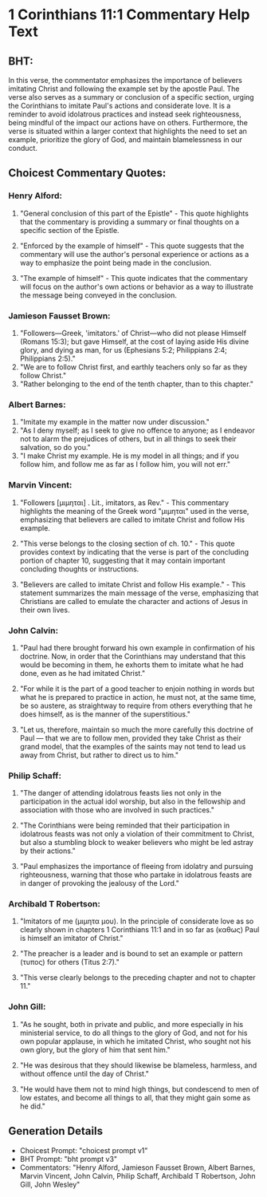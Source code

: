 # 1 Corinthians 11:1 Commentary Help Text

## BHT:
In this verse, the commentator emphasizes the importance of believers imitating Christ and following the example set by the apostle Paul. The verse also serves as a summary or conclusion of a specific section, urging the Corinthians to imitate Paul's actions and considerate love. It is a reminder to avoid idolatrous practices and instead seek righteousness, being mindful of the impact our actions have on others. Furthermore, the verse is situated within a larger context that highlights the need to set an example, prioritize the glory of God, and maintain blamelessness in our conduct.

## Choicest Commentary Quotes:
### Henry Alford:
1. "General conclusion of this part of the Epistle" - This quote highlights that the commentary is providing a summary or final thoughts on a specific section of the Epistle. 

2. "Enforced by the example of himself" - This quote suggests that the commentary will use the author's personal experience or actions as a way to emphasize the point being made in the conclusion. 

3. "The example of himself" - This quote indicates that the commentary will focus on the author's own actions or behavior as a way to illustrate the message being conveyed in the conclusion.

### Jamieson Fausset Brown:
1. "Followers—Greek, 'imitators.' of Christ—who did not please Himself (Romans 15:3); but gave Himself, at the cost of laying aside His divine glory, and dying as man, for us (Ephesians 5:2; Philippians 2:4; Philippians 2:5)."
2. "We are to follow Christ first, and earthly teachers only so far as they follow Christ."
3. "Rather belonging to the end of the tenth chapter, than to this chapter."

### Albert Barnes:
1. "Imitate my example in the matter now under discussion."
2. "As I deny myself; as I seek to give no offence to anyone; as I endeavor not to alarm the prejudices of others, but in all things to seek their salvation, so do you."
3. "I make Christ my example. He is my model in all things; and if you follow him, and follow me as far as I follow him, you will not err."

### Marvin Vincent:
1. "Followers [μιμηται] . Lit., imitators, as Rev." - This commentary highlights the meaning of the Greek word "μιμηται" used in the verse, emphasizing that believers are called to imitate Christ and follow His example.

2. "This verse belongs to the closing section of ch. 10." - This quote provides context by indicating that the verse is part of the concluding portion of chapter 10, suggesting that it may contain important concluding thoughts or instructions.

3. "Believers are called to imitate Christ and follow His example." - This statement summarizes the main message of the verse, emphasizing that Christians are called to emulate the character and actions of Jesus in their own lives.

### John Calvin:
1. "Paul had there brought forward his own example in confirmation of his doctrine. Now, in order that the Corinthians may understand that this would be becoming in them, he exhorts them to imitate what he had done, even as he had imitated Christ." 

2. "For while it is the part of a good teacher to enjoin nothing in words but what he is prepared to practice in action, he must not, at the same time, be so austere, as straightway to require from others everything that he does himself, as is the manner of the superstitious."

3. "Let us, therefore, maintain so much the more carefully this doctrine of Paul — that we are to follow men, provided they take Christ as their grand model, that the examples of the saints may not tend to lead us away from Christ, but rather to direct us to him."

### Philip Schaff:
1. "The danger of attending idolatrous feasts lies not only in the participation in the actual idol worship, but also in the fellowship and association with those who are involved in such practices." 

2. "The Corinthians were being reminded that their participation in idolatrous feasts was not only a violation of their commitment to Christ, but also a stumbling block to weaker believers who might be led astray by their actions." 

3. "Paul emphasizes the importance of fleeing from idolatry and pursuing righteousness, warning that those who partake in idolatrous feasts are in danger of provoking the jealousy of the Lord."

### Archibald T Robertson:
1. "Imitators of me (μιμητα μου). In the principle of considerate love as so clearly shown in chapters 1 Corinthians 11:1 and in so far as (καθως) Paul is himself an imitator of Christ." 

2. "The preacher is a leader and is bound to set an example or pattern (τυπος) for others (Titus 2:7)." 

3. "This verse clearly belongs to the preceding chapter and not to chapter 11."

### John Gill:
1. "As he sought, both in private and public, and more especially in his ministerial service, to do all things to the glory of God, and not for his own popular applause, in which he imitated Christ, who sought not his own glory, but the glory of him that sent him." 

2. "He was desirous that they should likewise be blameless, harmless, and without offence until the day of Christ." 

3. "He would have them not to mind high things, but condescend to men of low estates, and become all things to all, that they might gain some as he did."


## Generation Details
- Choicest Prompt: "choicest prompt v1"
- BHT Prompt: "bht prompt v3"
- Commentators: "Henry Alford, Jamieson Fausset Brown, Albert Barnes, Marvin Vincent, John Calvin, Philip Schaff, Archibald T Robertson, John Gill, John Wesley"
